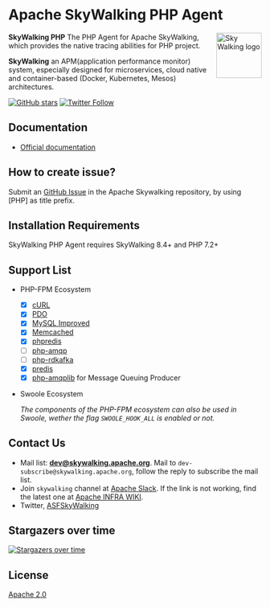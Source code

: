 # Apache SkyWalking PHP Agent

<img src="http://skywalking.apache.org/assets/logo.svg" alt="Sky Walking logo" height="90px" align="right" />

**SkyWalking PHP** The PHP Agent for Apache SkyWalking, which provides the native tracing abilities for PHP project.

**SkyWalking** an APM(application performance monitor) system, especially designed for
microservices, cloud native and container-based (Docker, Kubernetes, Mesos) architectures.

[![GitHub stars](https://img.shields.io/github/stars/apache/skywalking-php.svg?style=for-the-badge&label=Stars&logo=github)](https://github.com/apache/skywalking-php)
[![Twitter Follow](https://img.shields.io/twitter/follow/asfskywalking.svg?style=for-the-badge&label=Follow&logo=twitter)](https://twitter.com/AsfSkyWalking)

## Documentation

* [Official documentation](https://skywalking.apache.org/docs/#PHPAgent)

## How to create issue?

Submit an [GitHub Issue](https://github.com/apache/skywalking/issues/new/choose) in the Apache Skywalking repository, by using [PHP] as title prefix.

## Installation Requirements

SkyWalking PHP Agent requires SkyWalking 8.4+ and PHP 7.2+

## Support List

* PHP-FPM Ecosystem
  * [x] [cURL](https://www.php.net/manual/en/book.curl.php#book.curl)
  * [x] [PDO](https://www.php.net/manual/en/book.pdo.php)
  * [x] [MySQL Improved](https://www.php.net/manual/en/book.mysqli.php)
  * [x] [Memcached](https://www.php.net/manual/en/book.memcached.php)
  * [x] [phpredis](https://github.com/phpredis/phpredis)
  * [ ] [php-amqp](https://github.com/php-amqp/php-amqp)
  * [ ] [php-rdkafka](https://github.com/arnaud-lb/php-rdkafka)
  * [x] [predis](https://github.com/predis/predis)
  * [x] [php-amqplib](https://github.com/php-amqplib/php-amqplib) for Message Queuing Producer

* Swoole Ecosystem

  *The components of the PHP-FPM ecosystem can also be used in Swoole, wether the flag `SWOOLE_HOOK_ALL` is enabled or not.*

## Contact Us

* Mail list: **dev@skywalking.apache.org**. Mail to `dev-subscribe@skywalking.apache.org`, follow the reply to subscribe the mail list.
* Join `skywalking` channel at [Apache Slack](http://s.apache.org/slack-invite). If the link is not working, find the latest one at [Apache INFRA WIKI](https://cwiki.apache.org/confluence/display/INFRA/Slack+Guest+Invites).
* Twitter, [ASFSkyWalking](https://twitter.com/AsfSkyWalking)

## Stargazers over time

[![Stargazers over time](https://starchart.cc/apache/skywalking-php.svg)](https://starchart.cc/apache/skywalking-php)

## License

[Apache 2.0](LICENSE)
